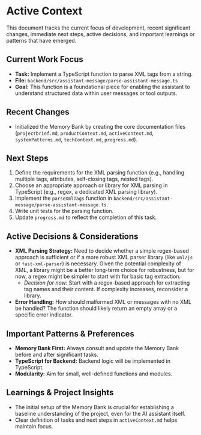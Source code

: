 # Active Context

This document tracks the current focus of development, recent significant changes, immediate next steps, active decisions, and important learnings or patterns that have emerged.

## Current Work Focus

-   **Task:** Implement a TypeScript function to parse XML tags from a string.
-   **File:** `backend/src/assistant-message/parse-assistant-message.ts`
-   **Goal:** This function is a foundational piece for enabling the assistant to understand structured data within user messages or tool outputs.

## Recent Changes

-   Initialized the Memory Bank by creating the core documentation files (`projectbrief.md`, `productContext.md`, `activeContext.md`, `systemPatterns.md`, `techContext.md`, `progress.md`).

## Next Steps

1.  Define the requirements for the XML parsing function (e.g., handling multiple tags, attributes, self-closing tags, nested tags).
2.  Choose an appropriate approach or library for XML parsing in TypeScript (e.g., regex, a dedicated XML parsing library).
3.  Implement the `parseXmlTags` function in `backend/src/assistant-message/parse-assistant-message.ts`.
4.  Write unit tests for the parsing function.
5.  Update `progress.md` to reflect the completion of this task.

## Active Decisions & Considerations

-   **XML Parsing Strategy:** Need to decide whether a simple regex-based approach is sufficient or if a more robust XML parser library (like `xml2js` or `fast-xml-parser`) is necessary. Given the potential complexity of XML, a library might be a better long-term choice for robustness, but for now, a regex might be simpler to start with for basic tag extraction.
    -   *Decision for now:* Start with a regex-based approach for extracting tag names and their content. If complexity increases, reconsider a library.
-   **Error Handling:** How should malformed XML or messages with no XML be handled? The function should likely return an empty array or a specific error indicator.

## Important Patterns & Preferences

-   **Memory Bank First:** Always consult and update the Memory Bank before and after significant tasks.
-   **TypeScript for Backend:** Backend logic will be implemented in TypeScript.
-   **Modularity:** Aim for small, well-defined functions and modules.

## Learnings & Project Insights

-   The initial setup of the Memory Bank is crucial for establishing a baseline understanding of the project, even for the AI assistant itself.
-   Clear definition of tasks and next steps in `activeContext.md` helps maintain focus. 